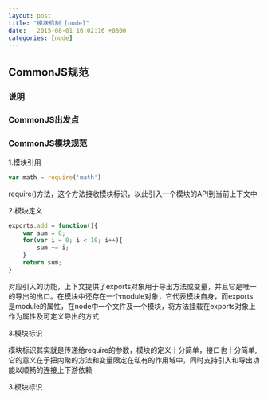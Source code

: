 ```yaml
---
layout: post
title: "模块机制 [node]" 
date:   2015-08-01 16:02:16 +0800
categories: [node]
---
```



## CommonJS规范

### 说明

### CommonJS出发点

### CommonJS模块规范

1.模块引用

```javascript
var math = require('math')
```

require()方法，这个方法接收模块标识，以此引入一个模块的API到当前上下文中

2.模块定义

```javascript
exports.add = function(){
	var sum = 0;
	for(var i = 0; i < 10; i++){
		sum += i;
	}
	return sum;
}
```

对应引入的功能，上下文提供了exports对象用于导出方法或变量，并且它是唯一的导出的出口。在模块中还存在一个module对象，它代表模块自身，而exports是module的属性，在node中一个文件及一个模块，将方法挂载在exports对象上作为属性及可定义导出的方式

3.模块标识

模块标识其实就是传递给require的参数，模块的定义十分简单，接口也十分简单,它的意义在于把内聚的方法和变量限定在私有的作用域中，同时支持引入和导出功能以顺畅的连接上下游依赖






3.模块标识
